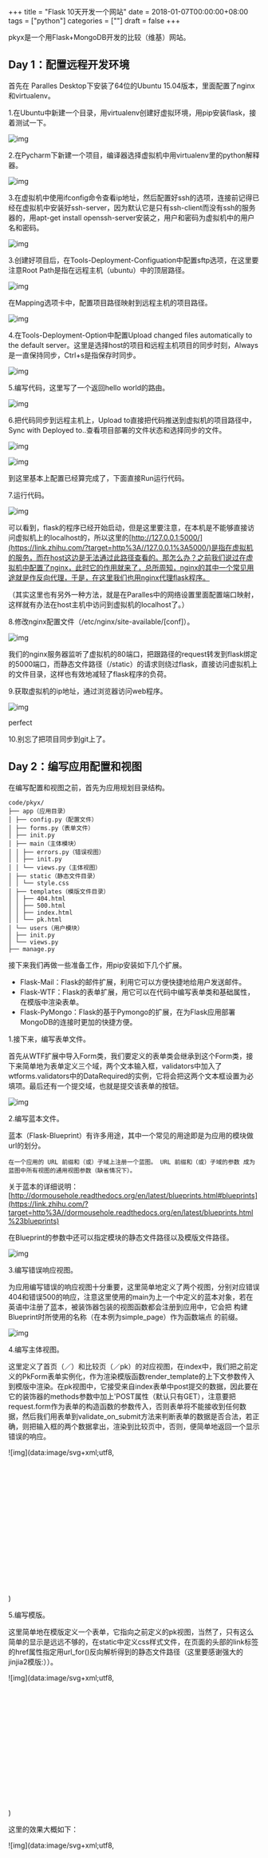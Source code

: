 +++
title = "Flask 10天开发一个网站"
date = 2018-01-07T00:00:00+08:00
tags = ["python"]
categories = [""]
draft = false
+++

pkyx是一个用Flask+MongoDB开发的比较（维基）网站。

## **Day 1：配置远程开发环境**

首先在 Paralles Desktop下安装了64位的Ubuntu 15.04版本，里面配置了nginx和virtualenv。

1.在Ubuntu中新建一个目录，用virtualenv创建好虚拟环境，用pip安装flask，接着测试一下。

![img](https://image-1301539196.cos.ap-guangzhou.myqcloud.com/v2-e4685802020515e730d7343bad6eba37_1440w.jpg)

2.在Pycharm下新建一个项目，编译器选择虚拟机中用virtualenv里的python解释器。

![img](https://image-1301539196.cos.ap-guangzhou.myqcloud.com/v2-dd7cc3b4abfdf5f7929384e863740b56_1440w.jpg)

3.在虚拟机中使用ifconfig命令查看ip地址，然后配置好ssh的选项，连接前记得已经在虚拟机中安装好ssh-server，因为默认它是只有ssh-client而没有ssh的服务器的，用apt-get install openssh-server安装之，用户和密码为虚拟机中的用户名和密码。

![img](https://image-1301539196.cos.ap-guangzhou.myqcloud.com/v2-5a2ca36a00e492e44c04753cb9b51500_1440w.jpg)

3.创建好项目后，在Tools-Deployment-Configuation中配置sftp选项，在这里要注意Root Path是指在远程主机（ubuntu）中的顶层路径。

![img](https://image-1301539196.cos.ap-guangzhou.myqcloud.com/v2-d9179423db19ae1f18f337ea713b06a9_1440w.jpg)

在Mapping选项卡中，配置项目路径映射到远程主机的项目路径。

![img](https://image-1301539196.cos.ap-guangzhou.myqcloud.com/v2-6db0a5c357562e392a65d94e2ca652be_1440w.jpg)

4.在Tools-Deployment-Option中配置Upload changed files automatically to the default server。这里是选择host的项目和远程主机项目的同步时刻，Always是一直保持同步，Ctrl+s是指保存时同步。

![img](https://image-1301539196.cos.ap-guangzhou.myqcloud.com/v2-b34fc1802d2ff341a740c44cc0f72f16_1440w.jpg)

5.编写代码，这里写了一个返回hello world的路由。

![img](https://image-1301539196.cos.ap-guangzhou.myqcloud.com/v2-0eaf991284d3a09935ddb07548a2f5c5_1440w.jpg)

6.把代码同步到远程主机上，Upload to直接把代码推送到虚拟机的项目路径中，Sync with Deployed to..查看项目部署的文件状态和选择同步的文件。

![img](https://image-1301539196.cos.ap-guangzhou.myqcloud.com/v2-3ac2adfef2999c7dc62d173c42202176_1440w.jpg)

![img](https://image-1301539196.cos.ap-guangzhou.myqcloud.com/v2-b7b6d28aa497b911270825f1a4f98d0e_1440w.jpg)

到这里基本上配置已经算完成了，下面直接Run运行代码。

7.运行代码。

![img](https://image-1301539196.cos.ap-guangzhou.myqcloud.com/v2-f632f5d9064e3ab3491458a3e2dbade9_1440w.jpg)

可以看到，flask的程序已经开始启动，但是这里要注意，在本机是不能够直接访问虚拟机上的localhost的，所以这里的[http://127.0.0.1:5000/](https://link.zhihu.com/?target=http%3A//127.0.0.1%3A5000/)是指在虚拟机的服务，而在host这边是无法通过此路径查看的。那怎么办？之前我们说过在虚拟机中配置了nginx，此时它的作用就来了，总所周知，nginx的其中一个常见用途就是作反向代理，于是，在这里我们也用nginx代理flask程序。

（其实这里也有另外一种方法，就是在Paralles中的网络设置里面配置端口映射，这样就有办法在host主机中访问到虚拟机的localhost了。）

8.修改nginx配置文件（/etc/nginx/site-available/[conf]）。

![img](https://image-1301539196.cos.ap-guangzhou.myqcloud.com/v2-723460814c10d96e95f7585098af3077_1440w.jpg)

我们的nginx服务器监听了虚拟机的80端口，把跟路径的request转发到flask绑定的5000端口，而静态文件路径（/static）的请求则绕过flask，直接访问虚拟机上的文件目录，这样也有效地减轻了flask程序的负荷。

9.获取虚拟机的ip地址，通过浏览器访问web程序。

![img](https://image-1301539196.cos.ap-guangzhou.myqcloud.com/v2-e5470aaee47fddfd524b93c4765f92c3_1440w.jpg)

perfect

10.别忘了把项目同步到git上了。

## **Day 2：编写应用配置和视图**

在编写配置和视图之前，首先为应用规划目录结构。

```text
code/pkyx/
├── app（应用目录）
│ ├── config.py（配置文件）
│ ├── forms.py（表单文件）
│ ├── init.py
│ ├── main（主体模块）
│ │ ├── errors.py（错误视图）
│ │ ├── init.py
│ │ └── views.py（主体视图）
│ ├── static（静态文件目录）
│ │ └── style.css
│ ├── templates（模版文件目录）
│ │ ├── 404.html
│ │ ├── 500.html
│ │ ├── index.html
│ │ └── pk.html
│ └── users（用户模块）
│ ├── init.py
│ └── views.py
├── manage.py
```

接下来我们再做一些准备工作，用pip安装如下几个扩展。

- Flask-Mail：Flask的邮件扩展，利用它可以方便快捷地给用户发送邮件。
- Flask-WTF：Flask的表单扩展，用它可以在代码中编写表单类和基础属性，在模版中渲染表单。
- Flask-PyMongo：Flask的基于Pymongo的扩展，在为Flask应用部署MongoDB的连接时更加的快捷方便。

1.接下来，编写表单文件。

首先从WTF扩展中导入Form类，我们要定义的表单类会继承到这个Form类，接下来简单地为表单定义三个域，两个文本输入框，validators中加入了wtforms.validators中的DataRequired的实例，它将会把这两个文本框设置为必填项。最后还有一个提交域，也就是提交该表单的按钮。

![img](https://image-1301539196.cos.ap-guangzhou.myqcloud.com/v2-309b08231b5925309372fee69abe1f03_1440w.jpg)

2.编写蓝本文件。

蓝本（Flask-Blueprint）有许多用途，其中一个常见的用途即是为应用的模块做url的划分。

```text
在一个应用的 URL 前缀和（或）子域上注册一个蓝图。 URL 前缀和（或）子域的参数 成为蓝图中所有视图的通用视图参数（缺省情况下）。
```

关于蓝本的详细说明：[http://dormousehole.readthedocs.org/en/latest/blueprints.html#blueprints](https://link.zhihu.com/?target=http%3A//dormousehole.readthedocs.org/en/latest/blueprints.html%23blueprints)

在Blueprint的参数中还可以指定模块的静态文件路径以及模版文件路径。

![img](https://image-1301539196.cos.ap-guangzhou.myqcloud.com/v2-cc37b3efad19fee922804a443c67f06d_1440w.jpg)

3.编写错误响应视图。

为应用编写错误的响应视图十分重要，这里简单地定义了两个视图，分别对应错误404和错误500的响应，注意这里使用的main为上一个中定义的蓝本对象，若在英语中注册了蓝本，被装饰器包装的视图函数都会注册到应用中，它会把 构建Blueprint时所使用的名称（在本例为simple_page）作为函数端点 的前缀。

![img](https://image-1301539196.cos.ap-guangzhou.myqcloud.com/v2-79fa201635784f4f659ab743bd637f38_1440w.jpg)

4.编写主体视图。

这里定义了首页（／）和比较页（／pk）的对应视图，在index中，我们把之前定义的PkForm表单实例化，作为渲染模版函数render_template的上下文参数传入到模版中渲染。在pk视图中，它接受来自index表单中post提交的数据，因此要在它的装饰器的methods参数中加上'POST属性（默认只有GET），注意要把request.form作为表单的构造函数的参数传入，否则表单将不能接收到任何数据，然后我们用表单到validate_on_submit方法来判断表单的数据是否合法，若正确，则把输入框的两个数据拿出，渲染到比较页中，否则，便简单地返回一个显示错误的响应。

![img](data:image/svg+xml;utf8,<svg xmlns='http://www.w3.org/2000/svg' width='1762' height='962'></svg>)

5.编写模版。

这里简单地在模版定义一个表单，它指向之前定义的pk视图，当然了，只有这么简单的显示是远远不够的，在static中定义css样式文件，在页面的头部的link标签的href属性指定用url_for()反向解析得到的静态文件路径（这里要感谢强大的jinjia2模版:））。

![img](data:image/svg+xml;utf8,<svg xmlns='http://www.w3.org/2000/svg' width='1920' height='964'></svg>)

这里的效果大概如下：

![img](data:image/svg+xml;utf8,<svg xmlns='http://www.w3.org/2000/svg' width='2784' height='1648'></svg>)

接着编写比较页的模版。

![img](https://image-1301539196.cos.ap-guangzhou.myqcloud.com/v2-8ac0c8141d3c0d6b54d74ad67081595b_1440w.jpg)

6.定义配置文件。

到这里，应用的框架基本清晰，但我们需要更加灵活的启动和运行应用，在app目录下编写全局的配置文件。

在BaseConfig中定义了应用的一些基本配置，例如秘钥，邮箱配置等等，下面所有的其它配置都会继承BaseConfig，扩展出的其它配置，这里定义了一个DevConfig（开发配置），顾名思义是在开发中的配置，除此之外，还可以定义其它类型的配置（如生产配置，测试配置等），在DevConfig中我们扩展了关于MongoDB连接（Flask-PyMongo）的配置，以及一个静态方法init_app，它会应用进行一些配置的初始化（如建立数据库的连接）。

![img](https://image-1301539196.cos.ap-guangzhou.myqcloud.com/v2-db0a2ca9c1bb1335747f7e1b6749fd6e_1440w.jpg)

7.编写创建应用的函数。

这里编写了一个创建和初始化应用的函数，它将负责为应用初始化传入的配置，使用配置的init_app初始化自身，以及注册前面编写的蓝本。

![img](https://image-1301539196.cos.ap-guangzhou.myqcloud.com/v2-a1061bc29d7b1f7e760b900f28400f38_1440w.jpg)

8.建立管理应用脚本（manage.py）。

最后应用还需要一个全局的管理脚本，这里暂时只需要加上启动应用的代码。

![img](https://image-1301539196.cos.ap-guangzhou.myqcloud.com/v2-1800c7c9b274cc741a9080595ead802d_1440w.jpg)

9.启动和运行应用。

完成上面的步骤，应用就能跑起来了。

![img](https://image-1301539196.cos.ap-guangzhou.myqcloud.com/v2-dce6cafd927fde47aec8728e5a8b088c_1440w.jpg)

## **Day 3：编写RESTful API和测试数据库**

前面已经完成了视图，模板，表单的工作，应用也已经可以运行了。

接下来开始编写API了，REST（表现层状态转换）设计风格是当前最流行的设计模式，接下来将会为应用编写REST风格的API。

[关于RESTful](https://link.zhihu.com/?target=http%3A//www.ruanyifeng.com/blog/2011/09/restful)

1.还是老规矩，新建API模块的目录，和**init**.py，定义Blueprint。

![img](https://image-1301539196.cos.ap-guangzhou.myqcloud.com/v2-4a3f1626cac713c25a5955741c72d335_1440w.jpg)

2.测试数据库

在app模块的初始化中，我们创建了MongoDB的连接实例，但这个实例是还没有绑定到当前的应用上下文的，因此还要在create_app中为mongo实例用创建出来的app添加到连接实例的init_app方法，这时候，MongoDB就正式可以在应用中工作了，只需要在其他文件中导入app模块的mongo实例`（ from app import mongo）`。

![img](data:image/svg+xml;utf8,<svg xmlns='http://www.w3.org/2000/svg' width='1466' height='924'></svg>)

接下来，在mongo shell中新建一个存放条目的集合，插入一条数据。。

3.编写工具函数（utils）。

这里的两个工具函数（bson_to_json，bson_obj_id）是待会在编写API视图的时候要用到的，其作用分别是把MongoDB的BSON（文档的数据格式）转换为JSON和把id转换为MongoDB中的ObjectId形式，因为这两个功能都难以用python内置的函数实现，而pymongo为我们提供的bson模块提供了很好用的json_util，使得我们很方便地去实现MongoDB和Python之间的数据格式转换。

![img](data:image/svg+xml;utf8,<svg xmlns='http://www.w3.org/2000/svg' width='1504' height='878'></svg>)

一张图就能解释其中的流程。

![img](https://image-1301539196.cos.ap-guangzhou.myqcloud.com/v2-3541e400ca47cec48813119348a8f757_1440w.jpg)

4.编写REST API。

终于到了重中之重的步骤了，在Python的Web框架中实现REST API不是一件难事，Python社区也有许多关于REST的包（EVE，REST framework等），而在Flask里，flask默认为开发者提供了可组装视图（Pluggable View），其中里面有一个MethodView，就是专门为开发者设计REST风格的视图的，这种类视图有一个as_view()方法，使用它可以直接把类视图转换成平时使用的普通视图，在有重用视图的需求时，更是比普通函数视图更加地灵活。

首先，编写好一个API类，继承MethodView，简单地实现get、post、put、delete四个方法，分别对应四个HTTP方法对应的处理句柄。在代码的最后加上路由的规则，映射到不同的方法中，注意get方法中有两种情况，一种是提供id，只返回特定的资源，不提供id则返回所有（或前N条）资源，用add_url_route()方法动态地添加路由。

最后先简单地实现一下get方法，用pymongo把资源从数据库拉取，find()方法返回的是结果游标，注意这里用到了bson_to_json()方法，前面说过了，这是把MongoDB的文档格式从bson转换为json格式，拿到存放json数据的列表之后，再用json.dumps()返回之。最后客户端得到的就是一个json格式的对象数组了。

最后的最后要注意的是在find()方法中传入了一个params字典，这个字典是存放GET请求后面带的参数的键值对的，有了条件查询，我们构建的API会更加灵活。

![img](https://image-1301539196.cos.ap-guangzhou.myqcloud.com/v2-7e53224caa7b0f252d765dc800525dd5_1440w.jpg)

其他的方法就按照各自的条件实现。

5.测试REST API。

这里用Postman向服务器的api地址发送了一个GET请求，参数是之前插入到MongoDB中的文档的id字符串，最后得到一条结果。（若不加参数的话，则得到所有结果）

![img](https://image-1301539196.cos.ap-guangzhou.myqcloud.com/v2-1497c4506604028df28b910fe67b8e5c_1440w.jpg)

再测试了另外一条GET请求，这次则是加上了数据的属性与值作为query string，发送查询请求，结果得到一条记录。

![img](https://image-1301539196.cos.ap-guangzhou.myqcloud.com/v2-abfefe4c00e564bb3a9f4442f5b886ac_1440w.jpg)

## **Day 4：使用Supervisor和Gunicorn优化应用**

Sueprvisor是Linux上的一个可以监控应用和进程的工具，我们用它来作为守护进程，自动化地启动和停止应用。

首先在系统上用sudo apt-get install supervisor安装它。

接着再用pip install gunicorn安装gunicorn，gunicorn是用python实现的高性能wsgi服务器，flask自带的wsgi服务器不适合在生产环境使用，我们使用gunicorn作为flask应用的服务器，提高应用的吞吐量和响应速度。

接下来在应用的目录下新建一个gunicorn的配置文件，里面配置了四个工作进程（wokers）和绑定的端口（bind）。

除此之外还要创建应用专属的supervisor的配置文件，其中主要的参数有几个：

- [program:[app]]：指定应用的名称
- command：指定启动应用的命令
- directory：应用所处的工作目录
- stdout_logfile：标准输出日志
- stderr_logfile：标准错误日志

![img](https://image-1301539196.cos.ap-guangzhou.myqcloud.com/v2-35076f93ec12b0c47c3579e32597038b_1440w.jpg)

用supervisor启动应用进程也非常简单，只需要在supervisorctl的控制台里输入对应的命令即可运行应用。

注意的是，在使用supervisor之前，要先要用supervisord -c [conf_path]和supervisorctl -c [conf_path]命令指定好supervisor自身的配置文件。

![img](https://image-1301539196.cos.ap-guangzhou.myqcloud.com/v2-017a8b6e943a5cd24d87d80aa920a4ca_1440w.jpg)

当然了，在开发调试环境下还是不太适宜用gunicorn和supervisor来启动应用的，因为这样做不便于查看应用的输出和错误信息，而要在日志中观察应用的运行状态。

## **Day 5：编写用户和认证模块**

使用Flask-Login扩展能够很方便地为你的应用实现用户的会话和登录功能。

首先用pip install Flask-Login安装之。

除此之外，在认证模块要用到Flask-httpauth这个包，我们将在用户的REST API用认证的方式来管理请求。

安装方式：pip install Flask-httpauth。

1.说到用户模块，当然离不开登录／注册功能，那么我们首先编写登录和注册表单。

代码包括了最常用的几个域，这里就没什么好说的了。

![img](https://image-1301539196.cos.ap-guangzhou.myqcloud.com/v2-6910383fde0115e0e87ba06d98e40ec9_1440w.jpg)

2.编写用户模型（Model）。

尽管我们的应用没有采用ORM模型的形式，而是用pymongo来直接与MongoDB交互，但我们还是需要编写一个通用的用户模型，一是因为Flask-Login中要用到关于用户的模型对象，二是方便在认证模块中管理用户。

新建一个models.py文件，定义一个User类，添加Flask-Login模块里的UserMixin，这个Mixin会为我们定义的用户类声明一些通用的用户状态的property，如is_anonymous, is_authorized, is_active等等，混入UserMixin后，User类便能作为Flask-Login的用户模型一样被对待。

在这个用户类定义了四个方法。

1）gen_passwd_hash(password)

返回用哈希算法加密后的密码，因为我们的密码是不能让它明文地保存在数据库的，在这里使用werkzeug.security中的generate_password_hash方法来加密密码。

2）verify_passwd(passwd_hash, passwd)

把输入的密码与加密的哈希密码做对比，验证其正确性。

3）gen_auth_token(self, expiration)

生成一个带有过期验证的访问令牌。

4）verify_auth_token(token)

验证访问令牌，若成功，返回用户信息。

![img](data:image/svg+xml;utf8,<svg xmlns='http://www.w3.org/2000/svg' width='2784' height='1674'></svg>)

3.初始化LoginManager。

在应用模块中新建Flask-Login的LoginManager的实例，用它当前绑定应用，指定用户登录的视图（这里是'users.login'）。你必须提供一个 user_loader回调。这个回调用于从会话中存储的用户 ID 重新加载用户对象。它应该接受一个用户的ID 作为参数，并且返回相应的用户对象。

[https://flask-login.readthedocs.org/en/latest/](https://link.zhihu.com/?target=https%3A//flask-login.readthedocs.org/en/latest/)

![img](data:image/svg+xml;utf8,<svg xmlns='http://www.w3.org/2000/svg' width='2784' height='1674'></svg>)

4.编写用户主要视图。

这里分别定义了register(注册),login(登录),profile(用户资料),logout(注销)四个视图，这里要注意的是错误的判断以及用户验证流程，用flask-login中相应的login_user(user)和logout_user()来实现登录／登出功能，最后记得在需要保护的视图中添加上login_required装饰器，防止未经登录的访问。

![img](https://image-1301539196.cos.ap-guangzhou.myqcloud.com/v2-dc96d6d1e40702e48b43ea04677724e0_1440w.jpg)

5.添加/修改登录注册模版。

![img](https://image-1301539196.cos.ap-guangzhou.myqcloud.com/v2-27a4da7a4862fb0f2bff95df48b5a640_1440w.jpg)

6.测试登录／注册等功能。

前面已经实现了用户的登录功能，现在注册一个用户并登录测试应用。

注册。

![img](https://image-1301539196.cos.ap-guangzhou.myqcloud.com/v2-099b898474dba4dcb7d5406dfeced2e5_1440w.jpg)

接着登录。

![img](https://image-1301539196.cos.ap-guangzhou.myqcloud.com/v2-dd1f87ee92e1fbfa6a4860c98ac5f5ec_1440w.jpg)

登录成功。

![img](https://image-1301539196.cos.ap-guangzhou.myqcloud.com/v2-666aa9e8f4921bdc54743b890bb4282f_1440w.jpg)

7.编写用户认证模块。

前面在定义用户类的时候就已经写好了一些认证的方法。

现在我们使用flask-httpauth来构建带有用户认证的REST API。

在api模块目录下新建users.py。

创建一个HTTPBasicAuth实例，定义核心的verify_password函数，它将完成用户认证的功能，这里需要用auth的verify_password装饰这个函数。

verify_password中提供了两种认证方式，首先是用token认证，如果不通过则用用户＋密码的方式入库验证。

接着用login_requried包装一个获取token的视图和一个资源视图。

![img](https://image-1301539196.cos.ap-guangzhou.myqcloud.com/v2-85188409b6d0ab3747e5ebf387b73e8a_1440w.jpg)

接着开始测试api。

如果不用认证的方式去访问资源的话，会得到一个access denied的响应。

我们用邮箱(用户名):密码的方式访问资源，成功返回一个资源。

然后用认证的方式请求token所在的视图，获取到带有过期时间和token的json，下面不用用户名跟密码，而是用token代替去访问应用资源，同样正确地返回资源。

![img](https://image-1301539196.cos.ap-guangzhou.myqcloud.com/v2-c7f8758fb3ead6af861a8508f7d3c3e9_1440w.jpg)

## **Day 6：用模版继承组件化应用**

今天来为应用完善之前写好的模板。

在完善页面前最好先为模板添加上一些样式，不然页面看起来不美观，也没有层次感，不便于调整页面元素。因此在原来的基础上，可以添加上自己写的样式，用link的方式导出到前端，或者直接使用开源的css框架，在这里使用的是semantic-ui，用bower安装到应用的资源目录，然后就可以编写模板了。

由于一个网站中通常会有一些重复的基础组件（如导航栏，顶部，通用样式等），这样一来在每个页面文件中我们都要把这些几乎相同的代码拷贝，而且当要改动元素时得每个文件都要进行修改，给开发带来许多的不便，这时候便要用到jinjia2的模板继承功能，使用模板，我们能把这些通用的部分封装出来作为模板，需要替换的地方只需要在特定的位置添加一个块，在继承的子模板中填充块的内容即可。

1.下面在模板目录下新建一个基础文件(base.html)作为需要继承的通用模板。

在该目标中包含了一些基本样式和脚本，定义了三个需要填充的块，分别是head头部，主体内容和js文件。

![img](https://image-1301539196.cos.ap-guangzhou.myqcloud.com/v2-1ee5c7ea061b6f7ca964c66b1d780286_1440w.jpg)

2.继承父模板。

修改之前定义的首页文件（index.html），用extends的方式继承了父模板，然后只需要在相应的块中补充内容，子模板在渲染的时候便会把块中的内容导出到自身的对应块中，构造和实现页面，这里还把顶部栏（header.html）以及登录框（login.html）分别独立出一个组件，只供特定的模板使用，这样的导入方式会带来更大的灵活性。

![img](https://image-1301539196.cos.ap-guangzhou.myqcloud.com/v2-4a1eb9bebe89c594fdfe440725ebbc1f_1440w.jpg)

3.编写组件。

可以把这里的组件理解为页面中的一部分，因此在写代码的时候只需吧对应部分的html元素完成即可。

顶部栏组件

![img](https://image-1301539196.cos.ap-guangzhou.myqcloud.com/v2-a999ca03b5c27080a2e47f84b786dee0_1440w.jpg)

登录框（模态框）组件

![img](https://image-1301539196.cos.ap-guangzhou.myqcloud.com/v2-06df4bc82dd81f38e851856a30f74186_1440w.jpg)

4.整合模板。

现在处理过后的组件可以像积木一样装载在应用上了，这里简单地应用在几个页面，查看效果。

![img](https://image-1301539196.cos.ap-guangzhou.myqcloud.com/v2-8ac4395917c0f184c2991fda71577668_1440w.jpg)

![img](https://image-1301539196.cos.ap-guangzhou.myqcloud.com/v2-ec8ac671c9f4e45240cbb0b23b87dc96_1440w.jpg)

![img](https://image-1301539196.cos.ap-guangzhou.myqcloud.com/v2-8ab2cbeea5b529914fab1043207c5a54_1440w.jpg)

![img](https://image-1301539196.cos.ap-guangzhou.myqcloud.com/v2-75e437d59205b88e1c6bad25d6e90944_1440w.jpg)

![img](https://image-1301539196.cos.ap-guangzhou.myqcloud.com/v2-3784ef82473698326d29bf6b5af7ecee_1440w.jpg)

## **Day 7：编写主功能**

接着上次的地方开始做。

1.建立创建条目的页面，一个表单搞定，server端向数据库插入一条文档，so easy。

![img](https://image-1301539196.cos.ap-guangzhou.myqcloud.com/v2-bc13d263a389fa7160dd834021a1df42_1440w.jpg)

2.创建条目之后，系统会重定向到条目的信息页面，编写信息页面的布局。

如下所示，条目内容将会由一个表格来展示，刚创建的条目只有类型一个属性，页面底下会有一个添加属性的按钮，动态地向该条目插入属性。

![img](https://image-1301539196.cos.ap-guangzhou.myqcloud.com/v2-ddc3e9c21a5a15d387f13f67359de227_1440w.jpg)

由于表格的内容是由python端进行渲染的，而一个条目的属性可能有多种类型。如下图所示：

![img](https://image-1301539196.cos.ap-guangzhou.myqcloud.com/v2-1e51aaad02b33936986388dc296ec8ed_1440w.jpg)

这就带来一个问题，因为属性类型不一定是纯文本，因此不能简单地从数据库取数据然后再直接渲染。

这里要实现动态的渲染，要在ajax和server端之间定义一套规则，向条目添加属性的时候会按照不同的类型来构造出特定的数据格式，然后python端在知道格式的情况下，用自定义的渲染器实现html的插入。

有了这个思路，马上开始编写代码。

当点击添加属性按钮后，底下会折叠处一个标签页菜单，选择不同的类型时，下面的输入框也会相应地变化。

![img](https://image-1301539196.cos.ap-guangzhou.myqcloud.com/v2-3ca872aa8fb4f6bda85a19ca2d2ab50a_1440w.jpg)

当然，js也要相应地配合，用ajax请求服务器端，进行数据更新。

根据选择类型获取属性值。

![img](https://image-1301539196.cos.ap-guangzhou.myqcloud.com/v2-0070a0ef708d18c161b0b31db41dc110_1440w.jpg)

Ajax请求

![img](https://image-1301539196.cos.ap-guangzhou.myqcloud.com/v2-fa17a3129841839449b5493d092f34a0_1440w.jpg)

3.编写渲染器。

jinjia2的灵活性使得我们可以方便地在模板中使用python代码，下面定义了一个简单的类型渲染器，根据传入的【属性名，属性值，属性类型】构造出html。

![img](data:image/svg+xml;utf8,<svg xmlns='http://www.w3.org/2000/svg' width='2560' height='1600'></svg>)

然后在页面中这样调用，记得使用safe过滤器取消转义。

![img](data:image/svg+xml;utf8,<svg xmlns='http://www.w3.org/2000/svg' width='2560' height='1600'></svg>)

4.增加编辑/删除属性方法。

添加属性有了，怎么可以没有编辑和删除属性的方法呢？

一开始想用可编辑表格的方式对表格的数据进行即时修改，却发现这样做会带来一些问题，最终放弃之。

改成了双击表格列，用模态框修改之。

修改成功之后会刷新页面，看到修改后的表格。

![img](data:image/svg+xml;utf8,<svg xmlns='http://www.w3.org/2000/svg' width='2784' height='1672'></svg>)

5.完善表单验证。

因为之前做的表单验证实在是太简陋了，出于安全考虑，一定要对表单验证（尤其是用户信息方面）加以完善。

编辑表单文件，在之前的基础上，我们改用一个validators字典来存放不同表单域的规则，在用户名和密码中都加上了长度以及正则表表达式加以限制。

![img](data:image/svg+xml;utf8,<svg xmlns='http://www.w3.org/2000/svg' width='2560' height='1600'></svg>)

在页面中也要提示用户怎么填写表单。

![img](data:image/svg+xml;utf8,<svg xmlns='http://www.w3.org/2000/svg' width='2784' height='1770'></svg>)

6.完善样式。

最后再修饰一下页面。

![img](data:image/svg+xml;utf8,<svg xmlns='http://www.w3.org/2000/svg' width='2784' height='1770'></svg>)

![img](data:image/svg+xml;utf8,<svg xmlns='http://www.w3.org/2000/svg' width='1600' height='1017'></svg>)

## **Day 8：使用GridFS实现文件上传**

文件上传有许多种方法，一般用文件系统的io即可，这里使用了mongodb的GridFS系统，mongodb推荐使用它来保存大型文件，

这里先尝鲜试用一下，用gridfs实现用户头像的上传。

![img](https://image-1301539196.cos.ap-guangzhou.myqcloud.com/v2-f74c11c6601a158d7fca351ef07c95d4_1440w.jpg)

![img](https://image-1301539196.cos.ap-guangzhou.myqcloud.com/v2-08d40af8495a04eaa6a1ffca61d6dbbf_1440w.jpg)

在flask端，用request.files来接收上传的头像图片，判断图片的扩展名是否符合格式，如果合法，用werkzurg.utils的secure_filename方法来替换和过滤文件名的特殊字符，接下来实例化GridFS类，它接受一个database和集合作为参数，用fs对象的put方法上传到GridFS，返回的Object Id指向的是db.avatar.files插入的文档，把头像id以及用户的资料信息一并保存到数据库。

![img](https://image-1301539196.cos.ap-guangzhou.myqcloud.com/v2-52885b06202a17862d98b918e9ff5b9f_1440w.jpg)

![img](https://image-1301539196.cos.ap-guangzhou.myqcloud.com/v2-bafe65d94a26af3cd7b58e3bb2cdf329_1440w.jpg)

在前端的页面用url_for()方法反向解析出图片的地址，首先要编写好获取头像的路由，它接受头像的Object Id作为参数，从fs系统中取出头像图片的数据，图片的二进制数据会保存在db.avatar.chunks中，这里获取图片之后，构造一个content-type为图片格式的response，否则当打开url时，图片数据不能正确被浏览器解析，在img的src属性中填上路由即可显示图片。

![img](https://image-1301539196.cos.ap-guangzhou.myqcloud.com/v2-25adc0b1730442b6b42c29493d8c9f56_1440w.jpg)

用户的资料可能有不全的情况，用jinja2的Environment Filter来编写自定义的过滤器，使数据的显示更加人性化。

![img](https://image-1301539196.cos.ap-guangzhou.myqcloud.com/v2-da2a3a150ffcdfcb3fe62598055aa575_1440w.jpg)

最后编写比较页面，这里要注意属性的顺序排置，实现正确地渲染。

![img](https://image-1301539196.cos.ap-guangzhou.myqcloud.com/v2-b63a879bf0992d6759b43712973805e3_1440w.jpg)

到此网站页面端初步完成。

## **Day 9：配置Celery&Redis运行后台任务**

有些时候，我们的应用会执行一些后台任务，例如一些不会与用户直接交互，实时性要求较低的动作。例如用户注册的时候，通常会发送一封带有认证token链接的邮件到用户的邮箱，因为发送邮件这个动作会比较耗时，如果同一时间有大量注册的请求，就可能会出现阻塞，影响用户浏览的体验，这时候我们更希望把任务放到后台进行，那么Celery会是一个合适的选择，Celery是一个分布式的任务队列，负责任务的执行与调度。

![img](https://image-1301539196.cos.ap-guangzhou.myqcloud.com/v2-692ae401f9a84105dd9d3b569dc96e96_1440w.jpg)

Celery的架构由三部分组成，消息中间件（message broker），任务执行单元（worker）和任务执行结果存储（task result store）组成。

这里用Redis作为Celery的Broker，负责传递通讯消息。

用pip install flask-celery-helper安装Celery和它的Flask扩展，用pip install redis安装Redis的python扩展。

安装好之后要在配置文件中添加上celery和redis的相关配置。

首先重构目录的结构，把扩展移到extensions文件下，在**init**中用工厂函数初始化应用。

![img](https://image-1301539196.cos.ap-guangzhou.myqcloud.com/v2-6e23b69986d84ac33f38df168811430e_1440w.jpg)

![img](https://image-1301539196.cos.ap-guangzhou.myqcloud.com/v2-4e2d271cf7e41d71a4d04fe61dfff7fb_1440w.jpg)

1.在app目录下新建一个tasks目录，里面放的就是Celery要处理的任务文件。

这里新建一个异步发送邮件的任务，用@celery.task装饰之。

![img](https://image-1301539196.cos.ap-guangzhou.myqcloud.com/v2-179d7083e3858ff98eb94a43ffd0248c_1440w.jpg)

2.在视图函数中封装一个发送邮件的函数，以及编写用户认证的视图。

认证的方式用带有时间戳的token。

![img](https://image-1301539196.cos.ap-guangzhou.myqcloud.com/v2-dfdfe6a9dc92d6496dcd70bb6f2439d3_1440w.jpg)

3.运行Celery。

加上-A参数后Celery会去识别用户自定义的配置文件，后面接一个celery实例所在的模块文件。

![img](https://image-1301539196.cos.ap-guangzhou.myqcloud.com/v2-99c6f5c62973f0d7dde2a1ac16f928c4_1440w.jpg)

运行之后，去注册一个账号。

![img](https://image-1301539196.cos.ap-guangzhou.myqcloud.com/v2-0d3cb4be9bdf0afbcdd8953e5197c4e5_1440w.jpg)

点击邮件中的激活连接，验证token：

![img](https://image-1301539196.cos.ap-guangzhou.myqcloud.com/v2-59f26cc5a91c3dafe423713f9a88e50b_1440w.jpg)

## **Day 10：编写Dockerfile**

最后一步:编写部署环境的脚本

首先把项目用到的配置文件都放在项目的conf目录下，如下图显示了项目的supervisor的配置文件。

![img](https://image-1301539196.cos.ap-guangzhou.myqcloud.com/v2-2c80984d6bc3fe82f4f2bdc0830b0b27_1440w.jpg)

接着编写Dockerfile文件，方便快速地用docker部署好项目的容器环境。

![img](https://image-1301539196.cos.ap-guangzhou.myqcloud.com/v2-5ce4e4ab411232be75fa0fd4b92f7cc8_1440w.jpg)

最后就可以在生产的服务器上测试运行项目了。